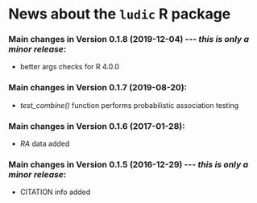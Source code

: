 # News about the `ludic` R package


### Main changes in Version 0.1.8 (2019-12-04) --- *this is only a minor release*:

* better args checks for R 4.0.0

### Main changes in Version 0.1.7 (2019-08-20):

* *test_combine()* function performs probabilistic association testing  


### Main changes in Version 0.1.6 (2017-01-28):

* *RA* data added  


### Main changes in Version 0.1.5 (2016-12-29) --- *this is only a minor release*:

* CITATION info added
